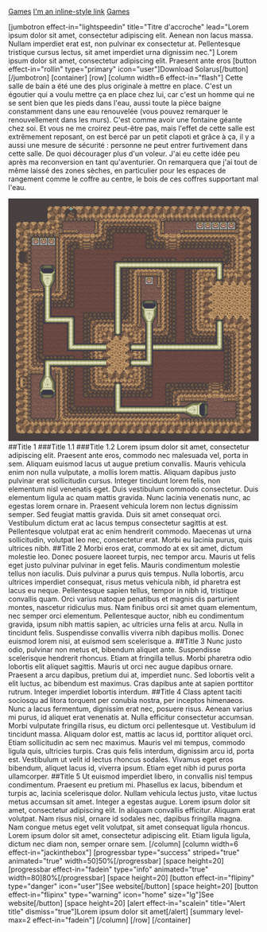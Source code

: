 [Games](../game/game.mystery-of-solarus-dx.md)
[I'm an inline-style link](https://www.google.com)
[Games](../game/game.md)

[jumbotron effect-in="lightspeedin" title="Titre d'accroche" lead="Lorem ipsum dolor sit amet, consectetur adipiscing elit. Aenean non lacus massa. Nullam imperdiet erat est, non pulvinar ex consectetur at. Pellentesque tristique cursus lectus, sit amet imperdiet urna dignissim nec."]
Lorem ipsum dolor sit amet, consectetur adipiscing elit. Praesent ante eros
[button effect-in="rollin" type="primary" icon="user"]Download Solarus[/button]
[/jumbotron]
[container]
[row]
[column width=6 effect-in="flash"]
Cette salle de bain a été une des plus originale à mettre en place. C'est un égoutier qui a voulu mettre ça en place chez lui, car c'est un homme qui ne se sent bien que les pieds dans l'eau, aussi toute la pièce baigne constamment dans une eau renouvelée (vous pouvez remarquer le renouvellement dans les murs). C'est comme avoir une fontaine géante chez soi. Et vous ne me croirez peut-être pas, mais l'effet de cette salle est extrêmement reposant, on est bercé par un petit clapoti et grâce à ça, il y a aussi une mesure de sécurité : personne ne peut entrer furtivement dans cette salle. De quoi décourager plus d'un voleur. J'ai eu cette idée peu après ma reconversion en tant qu'aventurier. On remarquera que j'ai tout de même laissé des zones sèches, en particulier pour les espaces de rangement comme le coffre au centre, le bois de ces coffres supportant mal l'eau.

![Les Tuyaux de Johnny](img/billy-book/pipe-room.png)
##Title 1
###Title 1.1
###Title 1.2
Lorem ipsum dolor sit amet, consectetur adipiscing elit. Praesent ante eros, commodo nec malesuada vel, porta in sem. Aliquam euismod lacus ut augue pretium convallis. Mauris vehicula enim non nulla vulputate, a mollis lorem mattis. Aliquam dapibus justo pulvinar erat sollicitudin cursus. Integer tincidunt lorem felis, non elementum nisl venenatis eget. Duis vestibulum commodo consectetur. Duis elementum ligula ac quam mattis gravida. Nunc lacinia venenatis nunc, ac egestas lorem ornare in. Praesent vehicula lorem non lectus dignissim semper. Sed feugiat mattis gravida. Duis sit amet consequat orci. Vestibulum dictum erat ac lacus tempus consectetur sagittis at est. Pellentesque volutpat erat ac enim hendrerit commodo. Maecenas ut urna sollicitudin, volutpat leo nec, consectetur erat. Morbi eu lacinia purus, quis ultrices nibh.
##Title 2
Morbi eros erat, commodo at ex sit amet, dictum molestie leo. Donec posuere laoreet turpis, nec tempor arcu. Mauris ut felis eget justo pulvinar pulvinar in eget felis. Mauris condimentum molestie tellus non iaculis. Duis pulvinar a purus quis tempus. Nulla lobortis, arcu ultrices imperdiet consequat, risus metus vehicula nibh, id pharetra est lacus eu neque. Pellentesque sapien tellus, tempor in nibh id, tristique convallis quam. Orci varius natoque penatibus et magnis dis parturient montes, nascetur ridiculus mus. Nam finibus orci sit amet quam elementum, nec semper orci elementum. Pellentesque auctor, nibh eu condimentum gravida, ipsum nibh mattis sapien, ac ultricies urna felis at arcu. Nulla in tincidunt felis. Suspendisse convallis viverra nibh dapibus mollis. Donec euismod lorem nisi, at euismod sem scelerisque a.
##Title 3
Nunc justo odio, pulvinar non metus et, bibendum aliquet ante. Suspendisse scelerisque hendrerit rhoncus. Etiam at fringilla tellus. Morbi pharetra odio lobortis elit aliquet sagittis. Mauris ut orci nec augue dapibus ornare. Praesent a arcu dapibus, pretium dui at, imperdiet nunc. Sed lobortis velit a elit luctus, ac bibendum est maximus. Cras dapibus ante at sapien porttitor rutrum. Integer imperdiet lobortis interdum.
##Title 4
Class aptent taciti sociosqu ad litora torquent per conubia nostra, per inceptos himenaeos. Nunc a lacus fermentum, dignissim erat nec, posuere risus. Aenean varius mi purus, id aliquet erat venenatis at. Nulla efficitur consectetur accumsan. Morbi vulputate fringilla risus, eu dictum orci pellentesque ut. Vestibulum id tincidunt massa. Aliquam dolor est, mattis ac lacus id, porttitor aliquet orci. Etiam sollicitudin ac sem nec maximus. Mauris vel mi tempus, commodo ligula quis, ultricies turpis. Cras quis felis interdum, dignissim arcu id, porta est. Vestibulum ut velit id lectus rhoncus sodales. Vivamus eget eros bibendum, aliquet lacus id, viverra ipsum. Etiam eget nibh id purus porta ullamcorper.
##Title 5
Ut euismod imperdiet libero, in convallis nisl tempus condimentum. Praesent eu pretium mi. Phasellus ex lacus, bibendum et turpis ac, lacinia scelerisque dolor. Nullam vehicula lectus justo, vitae luctus metus accumsan sit amet. Integer a egestas augue. Lorem ipsum dolor sit amet, consectetur adipiscing elit. In aliquam convallis efficitur. Aliquam erat volutpat. Nam risus nisl, ornare id sodales nec, dapibus fringilla magna. Nam congue metus eget velit volutpat, sit amet consequat ligula rhoncus. Lorem ipsum dolor sit amet, consectetur adipiscing elit. Etiam ligula ligula, dictum nec diam non, semper ornare sem.
[/column]
[column width=6 effect-in="jackinthebox"]
[progressbar type="success" striped="true" animated="true" width=50]50%[/progressbar]
[space height=20]
[progressbar effect-in="fadein" type="info" animated="true" width=80]80%[/progressbar]
[space height=20]
[button effect-in="flipiny" type="danger" icon="user"]See website[/button]
[space height=20]
[button effect-in="flipinx" type="warning" icon="home" size="lg"]See website[/button]
[space height=20]
[alert effect-in="scalein" title="Alert title" dismiss="true"]Lorem ipsum dolor sit amet[/alert]
[summary level-max=2 effect-in="fadein"]
[/column]
[/row]
[/container]